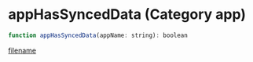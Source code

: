 # appHasSyncedData (Category app)

```js
function appHasSyncedData(appName: string): boolean
```

[filename](appHasSyncedData_m.md ':include')